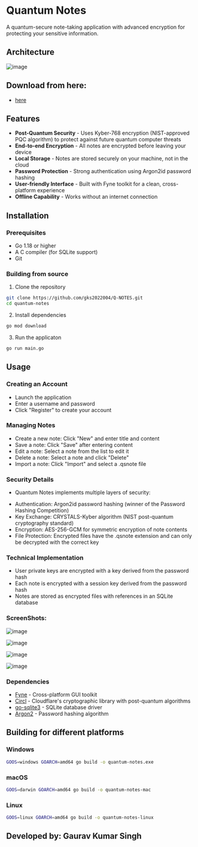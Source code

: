 # Quantum Notes
A quantum-secure note-taking application with advanced encryption for protecting your sensitive information.

## Architecture
![image](https://github.com/user-attachments/assets/aff29d0d-4e04-45ee-8379-f1e7e5c96560)


## Download from here:
* [here](https://github.com/gks2022004/Q-NOTES/releases/download/v1.0.1/quantum-notes.exe)

## Features

- **Post-Quantum Security** - Uses Kyber-768 encryption (NIST-approved PQC algorithm) to protect against future quantum computer threats
- **End-to-end Encryption** - All notes are encrypted before leaving your device
- **Local Storage** - Notes are stored securely on your machine, not in the cloud
- **Password Protection** - Strong authentication using Argon2id password hashing
- **User-friendly Interface** - Built with Fyne toolkit for a clean, cross-platform experience
- **Offline Capability** - Works without an internet connection

## Installation

### Prerequisites

- Go 1.18 or higher
- A C compiler (for SQLite support)
- Git

### Building from source

1. Clone the repository
```bash
git clone https://github.com/gks2022004/Q-NOTES.git
cd quantum-notes
```
2. Install dependencies
```bash
go mod download
```
3. Run the applicaton
```bash
go run main.go
```

## Usage
### Creating an Account

* Launch the application
* Enter a username and password
* Click "Register" to create your account

### Managing Notes

* Create a new note: Click "New" and enter title and content
* Save a note: Click "Save" after entering content
* Edit a note: Select a note from the list to edit it
* Delete a note: Select a note and click "Delete"
* Import a note: Click "Import" and select a .qsnote file

### Security Details
- Quantum Notes implements multiple layers of security:
* Authentication: Argon2id password hashing (winner of the Password Hashing Competition)
* Key Exchange: CRYSTALS-Kyber algorithm (NIST post-quantum cryptography standard)
* Encryption: AES-256-GCM for symmetric encryption of note contents
* File Protection: Encrypted files have the .qsnote extension and can only be decrypted with the correct key

### Technical Implementation

* User private keys are encrypted with a key derived from the password hash
* Each note is encrypted with a session key derived from the password hash
* Notes are stored as encrypted files with references in an SQLite database

### ScreenShots:
![image](https://github.com/user-attachments/assets/a4068727-9713-404d-ae25-4d71cde92cd8)

![image](https://github.com/user-attachments/assets/ac5ed9c1-6a38-4a8d-b024-4dd0c575c394)

![image](https://github.com/user-attachments/assets/39bafd81-77ca-451f-bc3f-82f6a079b59d)

![image](https://github.com/user-attachments/assets/5244a56d-4f88-4eaa-bc09-31dcb21f7f59)




### Dependencies

* [Fyne](https://fyne.io/) - Cross-platform GUI toolkit
* [Circl](https://github.com/cloudflare/circl) - Cloudflare's cryptographic library with post-quantum algorithms
* [go-sqlite3](https://github.com/mattn/go-sqlite3) - SQLite database driver
* [Argon2](https://pkg.go.dev/golang.org/x/crypto/argon2) - Password hashing algorithm

## Building for different platforms

### Windows
```bash
GOOS=windows GOARCH=amd64 go build -o quantum-notes.exe
```

### macOS
```bash
GOOS=darwin GOARCH=amd64 go build -o quantum-notes-mac
```

### Linux
```bash
GOOS=linux GOARCH=amd64 go build -o quantum-notes-linux
```

## Developed by: Gaurav Kumar Singh
